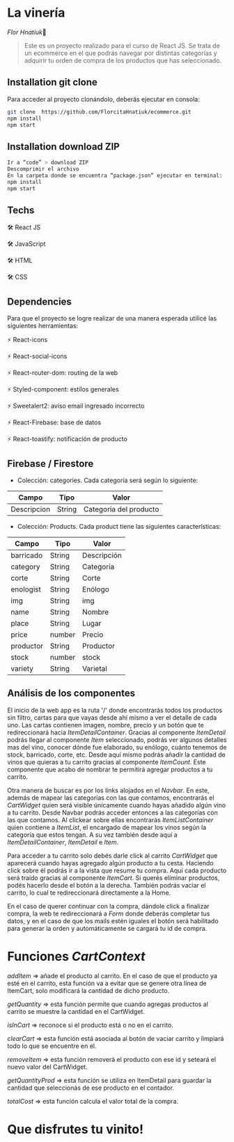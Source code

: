# La vinería

*Flor Hnatiuk*👋

> Este es un proyecto realizado para el curso de React JS. Se trata de un ecommerce en el que podrás navegar por distintas categorías y adquirir tu orden de compra de los productos que has seleccionado.


## Installation git clone

Para acceder al proyecto clonándolo, deberás ejecutar en consola: 
```sh
git clone  https://github.com/FlorcitaHnatiuk/ecommerce.git
npm install 
npm start
```

## Installation download ZIP
```sh
Ir a “code” > download ZIP
Descomprimir el archivo
En la carpeta donde se encuentra “package.json” ejecutar en terminal: 
npm install
npm start
```
## Techs

🛠️ React JS

🛠️ JavaScript

🛠️ HTML

🛠️ CSS

## Dependencies

Para que el proyecto se logre realizar de una manera esperada utilicé las siguientes herramientas:

⚡ React-icons

⚡ React-social-icons

⚡ React-router-dom: routing de la web

⚡ Styled-component: estilos generales

⚡ Sweetalert2: aviso email ingresado incorrecto

⚡ React-Firebase: base de datos

⚡ React-toastify: notificación de producto


## Firebase / Firestore

- Colección: categories. Cada categoría será según lo siguiente:

|   Campo      | Tipo   |            Valor       |
| -------------| ------------- | ------------- |
| Descripcion  | String | Categoría del producto|

- Colección: Products. Cada product tiene las siguientes características:

|    Campo      |   Tipo        |   Valor       |
| ------------- | ------------- | ------------- |
|   barricado   |   String      |   Descripción |
|   category    |   String      |   Categoría   |
|      corte    |   String      |    Corte      |
|   enologist   |   String      |   Enólogo     |
|       img     |   String      |       img     |
|       name    |   String      |      Nombre   |
|      place    |   String      |      Lugar    |
|       price   |   number      |     Precio    |
|     productor |   String      |     Productor |
|       stock   |   number      |       stock   |
|       variety |   String      |    Varietal   |

## Análisis de los componentes

El inicio de la web app es la ruta '/' donde encontrarás todos los productos sin filtro, cartas para que vayas desde ahí mismo a ver el detalle de cada uno. Las cartas contienen imagen, nombre, precio y un botón que te redireccionará hacia *ItemDetailContainer*. Gracias al componente *ItemDetail* podrás llegar al componente *Item* seleccionado, podrás ver algunos detalles mas del vino, conocer dónde fue elaborado, su enólogo, cuánto tenemos de stock, barricado, corte, etc. Desde aquí mismo podrás añadir la cantidad de vinos que quieras a tu carrito gracias al componente *ItemCount*. Este componente que acabo de nombrar te permitirá agregar productos a tu carrito.

Otra manera de buscar es por los links alojados en el *Navbar*. En este, además de mapear las categorías con las que contamos, encontrarás el *CartWidget* quien será visible únicamente cuando hayas añadido algún vino a tu carrito. 
Desde Navbar podrás acceder entonces a las categorías con las que contamos. Al clickear sobre ellas encontrarás *ItemListContainer* quien contiene a *ItemList*, el encargado de mapear los vinos según la categoría que estos tengan. A su vez también desde aquí a *ItemDetailContainer*, *ItemDetail* e *Item*.

Para acceder a tu carrito solo debés darle click al carrito *CartWidget* que aparecerá cuando hayas agregado algún producto a tu cesta. Haciendo click sobre él podrás ir a la vista que resume tu compra. Aquí cada producto será traído gracias al componente *ItemCart*. Si querés eliminar productos, podés hacerlo desde el botón a la derecha. También podrás vaciar el carrito, lo cual te redireccionará directamente a la Home.

En el caso de querer continuar con la compra, dándole click a finalizar compra, la web te redireccionará a *Form* donde deberás completar tus datos, y en el caso de que los mails estén iguales el botón será habilitado para generar la orden y automáticamente se cargará tu id de compra. 

# Funciones *CartContext*

*addItem* => añade el producto al carrito. En el caso de que el producto ya esté en el carrito, esta función va a evitar que se genere otra línea de ItemCart, solo modificará la cantidad de dicho producto.

*getQuantity* => esta función permite que cuando agregas productos al carrito se muestre la cantidad en el CartWidget.

*isInCart* => reconoce si el producto está o no en el carrito.

*clearCart* => esta función está asociada al botón de vaciar carrito y limpiará todo lo que se encuentre en el.

*removeItem* => esta función removerá el producto con ese id y seteará el nuevo valor del CartWidget.

*getQuantityProd* => esta función se utiliza en ItemDetail para guardar la cantidad que seleccionás de ese producto en el contador. 

*totalCost* => esta función calcula el valor total de la compra.

# Que disfrutes tu vinito!